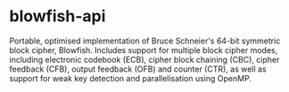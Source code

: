 blowfish-api
============

Portable, optimised implementation of Bruce Schneier's 64-bit symmetric block cipher, Blowfish. Includes support for multiple block cipher modes, including electronic codebook (ECB), cipher block chaining (CBC), cipher feedback (CFB), output feedback (OFB) and counter (CTR), as well as support for weak key detection and parallelisation using OpenMP.
